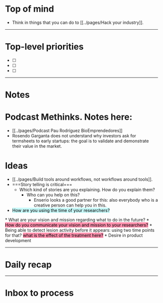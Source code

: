 # Top of mind
+ Think in things that you can do to [[../pages/Hack your industry]]. 

---
# Top-level priorities
- [ ] 
- [ ] 
- [ ] 


---
# Notes

# Podcast Methinks. Notes here: 
- [[../pages/Podcast Pau Rodríguez BioEmprendedores]]
- Rosendo Garganta does not understand why investors ask for termsheets  to early startups: the goal is to validate and demonstrate their value in the market. 

# Ideas 
* [[../pages/Build tools around workflows, not workflows around tools]]. 
* ===Story telling is critical===
	* Which kind of stories are you explaining. How do you explain them? 
		* Who can you help on this? 
			* Enserio looks a good partner for this: also everybody who is a creative person can help you in this. 
* <mark style="background: #ABF7F7A6;">How are you using the time of your researchers? 
</mark> 
	* What are your vision and mission regarding what to do in the future? 
		* <mark style="background: #FF5582A6;">How do you communicate your vision and mission to your researchers?</mark> 
		* Being able to detect lesion activity before it appears: using two time points for that? <mark style="background: #FF5582A6;">what is the effect of the treatment here?</mark> 
* Desire in product development





--- 
# Daily recap






--- 
# Inbox to process




